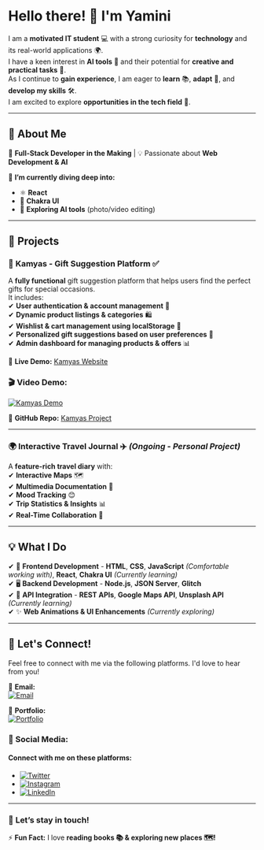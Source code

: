 # **Hello there!** 👋 **I'm Yamini**  

I am a **motivated IT student** 💻 with a strong curiosity for **technology** and its real-world applications 🌍.  
I have a keen interest in **AI tools** 🤖 and their potential for **creative and practical tasks** 🎨.  
As I continue to **gain experience**, I am eager to **learn** 📚, **adapt** 🔄, and **develop my skills** 🛠️.  
I am excited to explore **opportunities in the tech field** 🚀.  

---

## 🚀 **About Me**  
🌟 **Full-Stack Developer in the Making** | 💡 Passionate about **Web Development & AI**  

🔹 **I’m currently diving deep into:**  
- ⚛️ **React**  
- 🎨 **Chakra UI**  
- 🤖 **Exploring AI tools** (photo/video editing)  

---

## 🔭 **Projects**  

### 🎁 **Kamyas - Gift Suggestion Platform** ✅   
A **fully functional** gift suggestion platform that helps users find the perfect gifts for special occasions.  
It includes:  
✔ **User authentication & account management** 🔑  
✔ **Dynamic product listings & categories** 🛍️  
✔ **Wishlist & cart management using localStorage** 💖  
✔ **Personalized gift suggestions based on user preferences** 🎁  
✔ **Admin dashboard for managing products & offers** 📊  

🔗 **Live Demo:** [Kamyas Website](https://yaminishriwastav.github.io/kamyas-giftsuggestion-/)

### 🎬 **Video Demo:**
[![Kamyas Demo](https://img.youtube.com/vi/tq7pOyDPpr0/0.jpg)](https://youtu.be/tq7pOyDPpr0)

📂 **GitHub Repo:** [Kamyas Project](https://github.com/Yaminishriwastav/kamyas-giftsuggestion-)  

---

### 🌍 **Interactive Travel Journal** ✈️ *(Ongoing - Personal Project)*  
A **feature-rich travel diary** with:  
✔ **Interactive Maps** 🗺️  
✔ **Multimedia Documentation** 📸  
✔ **Mood Tracking** 😊  
✔ **Trip Statistics & Insights** 📊  
✔ **Real-Time Collaboration** 👥  

  


---

## **💡 What I Do**  
✔ 🎨 **Frontend Development** - **HTML**, **CSS**, **JavaScript** *(Comfortable working with)*, **React**, **Chakra UI** *(Currently learning)*  
✔ 🖥️ **Backend Development** - **Node.js**, **JSON Server**, **Glitch**  
✔ 🔗 **API Integration** - **REST APIs**, **Google Maps API**, **Unsplash API** *(Currently learning)*  
✔ ✨ **Web Animations & UI Enhancements** *(Currently exploring)*  


---

## 📌 **Let's Connect!**  

Feel free to connect with me via the following platforms. I'd love to hear from you!  

📧 **Email:**  
<a href="mailto:yaminishriwastav2002@gmail.com" target="_blank"><img src="https://img.shields.io/badge/Email-FF6347?style=for-the-badge&logo=gmail&logoColor=white" alt="Email" /></a>  

🔗 **Portfolio:**  
<a href="https://yourportfolio.com" target="_blank"><img src="https://img.shields.io/badge/Portfolio-333333?style=for-the-badge&logo=github&logoColor=white" alt="Portfolio" /></a>  

### 🌟 Social Media:  
#### Connect with me on these platforms:  
-  <a href="https://x.com/Yamini93082881" target="_blank"><img src="https://img.shields.io/badge/Twitter-1DA1F2?style=for-the-badge&logo=twitter&logoColor=white" alt="Twitter" /></a>  
- <a href="https://www.instagram.com/Yamini4711" target="_blank"><img src="https://img.shields.io/badge/Instagram-E4405F?style=for-the-badge&logo=instagram&logoColor=white" alt="Instagram" /></a>  
- <a href="https://www.linkedin.com/in/yamini-shriwastav-/" target="_blank"><img src="https://img.shields.io/badge/LinkedIn-0077B5?style=for-the-badge&logo=linkedin&logoColor=white" alt="LinkedIn" /></a>  

---

### 💬 **Let’s stay in touch!** 

⚡ **Fun Fact:** I love **reading books 📚 & exploring new places 🗺️!**  
